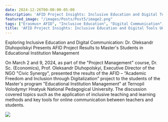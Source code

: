 ```yaml
---
date: 2024-12-26T00:00:00-05:00
description: 'AFID Project Insights: Inclusive Education and Digital Tools Unveiled'
featured_image: "/images/Posts/Post5/image2.png"
tags: ["Erasmus+ AFID", "Inclusive Education", "Digital Communication", "Project Management", "TNPU", "Civic Synergy", "Academic Freedom", "Higher Education"]
title: 'AFID Project Insights: Inclusive Education and Digital Tools Unveiled'
---
```


Exploring Inclusive Education and Digital Communication: Dr. Oleksandr Dluhopolskyi Presents AFID Project Results to Master's Students in Educational Institution Management

On March 2 and 9, 2024, as part of the "Project Management" course, Dr. Sc. (Economics), Prof.  Oleksandr Dluhopolskyi, Executive Director of the NGO "Civic Synergy", presented the results of the AFID – “Academic Freedom and Inclusion through Digitalization” project to the students of the Master's program "Educational Institution Management" at Ternopil Volodymyr Hnatyuk National Pedagogical University. The discussion covered topics such as the application of inclusive teaching and learning methods and key tools for online communication between teachers and students.
<br/>


<img src="/images/Posts/Post5/image1.png"/>